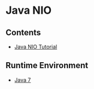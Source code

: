 # Java NIO

## Contents
- [Java NIO Tutorial](../doc/source/nio/nioTutorial.md)

## Runtime Environment
- [Java 7](http://www.oracle.com/technetwork/java/javase/downloads/jdk7-downloads-1880260.html)